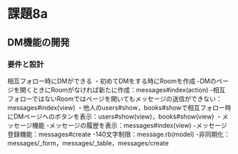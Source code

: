 # 課題8a
## DM機能の開発
### 要件と設計
相互フォロー時にDMができる
・初めてDMをする時にRoomを作成
  -DMのページを開くときにRoomがなければ新たに作成：messages#index(action)
  -相互フォローではないRoomではページを開いてもメッセージの送信ができない：messages#index(view)
・他人のusers#show，books#showで相互フォロー時にDMページへのボタンを表示：users#show(view)，books#show(view)
・メッセージ機能
  -メッセージの履歴を表示：messages#index(view)
  -メッセージ登録機能：messages#create
  -140文字制限：message.rb(model)
  -非同期化：messages/_form，messages/_table，messages/create